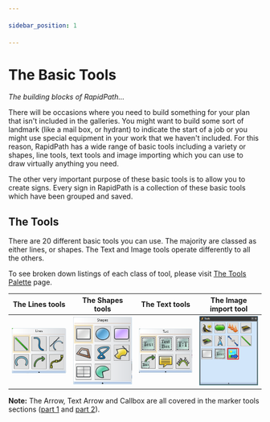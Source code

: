 ```yaml
---

sidebar_position: 1

---
```

# The Basic Tools

*The building blocks of RapidPath...*

There will be occasions where you need to build something for your plan that isn't included in the galleries. You might want to build some sort of landmark (like a mail box, or hydrant) to indicate the start of a job or you might use special equipment in your work that we haven't included. For this reason, RapidPath has a wide range of basic tools including a variety or shapes, line tools, text tools and image importing which you can use to draw virtually anything you need.

The other very important purpose of these basic tools is to allow you to create signs. Every sign in RapidPath is a collection of these basic tools which have been grouped and saved.

## The Tools

There are 20 different basic tools you can use. The majority are classed as either lines, or shapes. The Text and Image tools operate differently to all the others.

To see broken down listings of each class of tool, please visit [The Tools Palette](/docs/rapidpath/the-RapidPath-screen/the-tools-palette.md) page.

|The **Lines tools**|The **Shapes tools**|The **Text tools**  |The **Image import tool**|
|----------------------------------|------------------------------------|----------------------------------|----------------------------------------|
| ![Lines](./assets/Lines.png)         | ![Shapes](./assets/Shapes.png)          | ![Text](./assets/Text.png)          | ![Image](./assets/Image.png)               |

**Note:** The Arrow, Text Arrow and Callbox are all covered in the marker tools sections ([part 1](/docs/rapidpath/the-marker-tools/the-six-distance-markers-pt1.md) and [part 2](/docs/rapidpath/the-marker-tools/the-six-distance-markers-pt2.md)).
